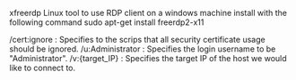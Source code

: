 xfreerdp 
	Linux tool to use RDP client on a windows machine
install with the following command
	sudo apt-get install freerdp2-x11

/cert:ignore : Specifies to the scrips that all security certificate usage should be
ignored.
/u:Administrator : Specifies the login username to be "Administrator".
/v:{target_IP} : Specifies the target IP of the host we would like to connect to.